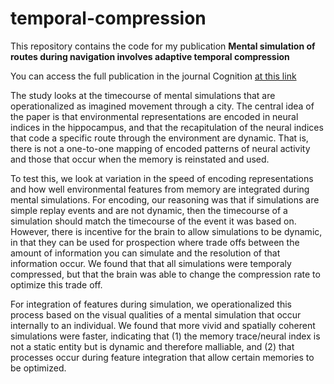 # temporal-compression
This repository contains the code for my publication **Mental simulation of routes during navigation involves adaptive temporal compression**

You can access the full publication in the journal Cognition [at this link](https://www.ncbi.nlm.nih.gov/pmc/articles/PMC5143185/)

The study looks at the timecourse of mental simulations that are operationalized as imagined movement through a city. The central idea of the paper is that environmental representations are encoded in neural indices in the hippocampus, and that the recapitulation of the neural indices that code a specific route through the environment are dynamic. That is, there is not a one-to-one mapping of encoded patterns of neural activity and those that occur when the memory is reinstated and used.

To test this, we look at variation in the speed of encoding representations and how well environmental features from memory are integrated during mental simulations. For encoding, our reasoning was that if simulations are simple replay events and are not dynamic, then the timecourse of a simulation should match the timecourse of the event it was based on. However, there is incentive for the brain to allow simulations to be dynamic, in that they can be used for prospection where trade offs between the amount of information you can simulate and the resolution of that information occur. We found that that all simulations were temporaly compressed, but that the brain was able to change the compression rate to optimize this trade off.

For integration of features during simulation, we operationalized this process based on the visual qualities of a mental simulation that occur internally to an individual. We found that more vivid and spatially coherent simulations were faster, indicating that (1) the memory trace/neural index is not a static entity but is dynamic and therefore malliable, and (2) that processes occur during feature integration that allow certain memories to be optimized.

